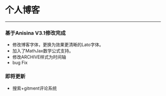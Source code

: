 # 个人博客

---

### 基于Anisina V3.1修改完成

- 修改博客字体，更换为效果更清晰的Lato字体。
- 加入了MathJax数学公式支持。
- 修改ARCHIVE样式为时间轴
- bug Fix

### 即将更新

- 搜索+gitment评论系统